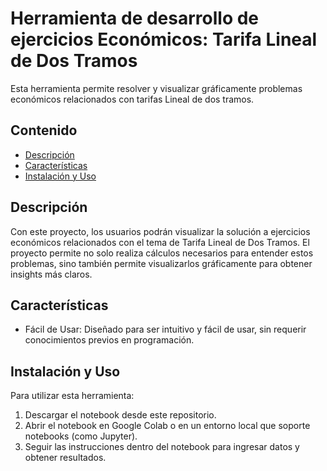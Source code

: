 # Herramienta de desarrollo de ejercicios Económicos: Tarifa Lineal de Dos Tramos
Esta herramienta permite resolver y visualizar gráficamente problemas económicos relacionados con tarifas Lineal de dos tramos.

## Contenido
- [Descripción](#descripción)
- [Características](#características)
- [Instalación y Uso](#instalación-y-uso)

## Descripción
Con este proyecto, los usuarios podrán visualizar la solución a ejercicios económicos relacionados con el tema de Tarifa Lineal de Dos Tramos. El proyecto permite no solo realiza cálculos necesarios para entender estos problemas, sino también permite visualizarlos gráficamente para obtener insights más claros. 

## Características
* Fácil de Usar: Diseñado para ser intuitivo y fácil de usar, sin requerir conocimientos previos en programación.

## Instalación y Uso
Para utilizar esta herramienta:

1. Descargar el notebook desde este repositorio.
2. Abrir el notebook en Google Colab o en un entorno local que soporte notebooks (como Jupyter).
3. Seguir las instrucciones dentro del notebook para ingresar datos y obtener resultados.
